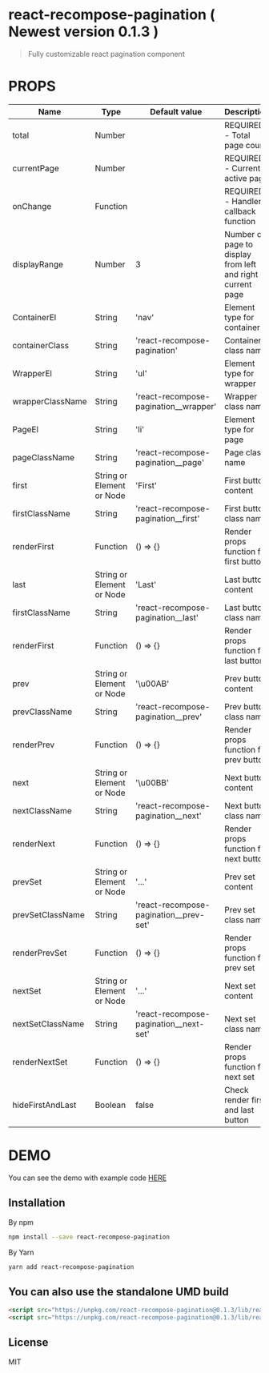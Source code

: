 react-recompose-pagination ( Newest version 0.1.3 )
======================================

> Fully customizable react pagination component 

PROPS
================================

| Name | Type | Default value | Description |
| ---  | ---  | ---           | ---         |
| total | Number |  | REQUIRED - Total page count |
| currentPage | Number |  | REQUIRED - Current active page |
| onChange | Function |  | REQUIRED - Handler callback function |
| displayRange | Number | 3 | Number of page to display from left and right of current page |
| ContainerEl | String | 'nav' | Element type for container |
| containerClass | String | 'react-recompose-pagination' | Container class name |
| WrapperEl | String | 'ul' | Element type for wrapper |
| wrapperClassName | String | 'react-recompose-pagination__wrapper' | Wrapper class name |
| PageEl | String | 'li' | Element type for page |
| pageClassName | String | 'react-recompose-pagination__page' | Page class name |
| first | String or Element or Node | 'First' | First button content |
| firstClassName | String | 'react-recompose-pagination__first' | First button class name |
| renderFirst | Function | () => {} | Render props function for first button |
| last | String or Element or Node | 'Last' | Last button content |
| firstClassName | String | 'react-recompose-pagination__last' | Last button class name |
| renderFirst | Function | () => {} | Render props function for last button |
| prev | String or Element or Node | '\u00AB' | Prev button content |
| prevClassName | String | 'react-recompose-pagination__prev' | Prev button class name |
| renderPrev | Function | () => {} | Render props function for prev button |
| next | String or Element or Node | '\u00BB' | Next button content |
| nextClassName | String | 'react-recompose-pagination__next' | Next button class name |
| renderNext | Function | () => {} | Render props function for next button |
| prevSet | String or Element or Node | '...' | Prev set content |
| prevSetClassName | String | 'react-recompose-pagination__prev-set' | Prev set class name |
| renderPrevSet | Function | () => {} | Render props function for prev set |
| nextSet | String or Element or Node | '...' | Next set content |
| nextSetClassName | String | 'react-recompose-pagination__next-set' | Next set class name |
| renderNextSet | Function | () => {} | Render props function for next set |
| hideFirstAndLast | Boolean | false | Check render first and last button |

DEMO
====

You can see the demo with example code [HERE](http://kidjp85.github.io/react-recompose-pagination/)

## Installation
By npm

```bash
npm install --save react-recompose-pagination
```

By Yarn
```bash
yarn add react-recompose-pagination
```

## You can also use the standalone UMD build
```html
<script src="https://unpkg.com/react-recompose-pagination@0.1.3/lib/react-recompose-pagination.js"></script>
<script src="https://unpkg.com/react-recompose-pagination@0.1.3/lib/react-recompose-pagination.min.js"></script>
```

## License

MIT
